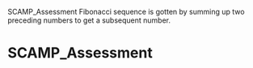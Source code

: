 SCAMP_Assessment
Fibonacci sequence is gotten by summing up two preceding numbers to get a subsequent number.
# SCAMP_Assessment
